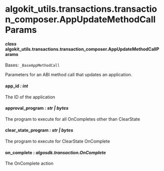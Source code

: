 # algokit_utils.transactions.transaction_composer.AppUpdateMethodCallParams

#### *class* algokit_utils.transactions.transaction_composer.AppUpdateMethodCallParams

Bases: `_BaseAppMethodCall`

Parameters for an ABI method call that updates an application.

#### app_id *: int*

The ID of the application

#### approval_program *: str | bytes*

The program to execute for all OnCompletes other than ClearState

#### clear_state_program *: str | bytes*

The program to execute for ClearState OnComplete

#### on_complete *: algosdk.transaction.OnComplete*

The OnComplete action
